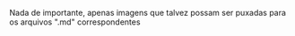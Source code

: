 Nada de importante, apenas imagens que talvez possam ser puxadas para os arquivos ".md" correspondentes